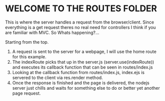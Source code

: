 # WELCOME TO THE ROUTES FOLDER

This is where the server handles a request from the browser/client. 
Since everything is a get request theres no real need for controllers I think if you are familiar with MVC. 
So Whats happening?...

Starting from the top.

1. A request is sent to the server for a webpage, I will use the home route for this example.
2. The indexRoute picks that up in the server.js (server.use(indexRoute)) and executes its callback function that can be seen in routes/index.js
3. Looking at the callback function from routes/index.js, index.ejs is servered to the client via res.render method. 
4. Once the response is finished and the page is delivered, the nodejs server just chills and waits for something else to do or better yet another page request.

